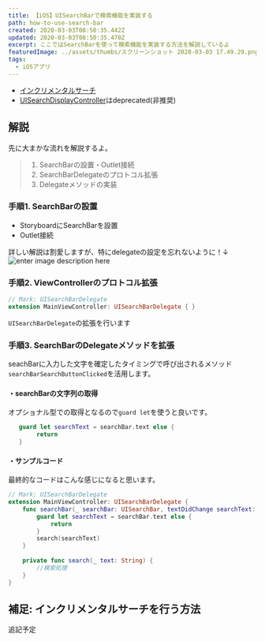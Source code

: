 ```yaml
---
title: 【iOS】UISearchBarで検索機能を実装する
path: how-to-use-search-bar
created: 2020-03-03T08:50:35.442Z
updated: 2020-03-03T08:50:35.470Z
excerpt: ここではSearchBarを使って検索機能を実装する方法を解説しているよ
featuredImage: ../assets/thumbs/スクリーンショット 2020-03-03 17.49.29.png
tags:
  - iOSアプリ
---
```

- [インクリメンタルサーチ](https://qiita.com/Night___/items/de25d6c0130cc2fa6e86)
- [UISearchDisplayController](https://qiita.com/yimajo/items/1ca179083edddb25df55)はdeprecated(非推奨)

## 解説
先に大まかな流れを解説するよ。

> 1. SearchBarの設置・Outlet接続
> 2. SearchBarDelegateのプロトコル拡張
> 3. Delegateメソッドの実装

### 手順1. SearchBarの設置
 - StoryboardにSearchBarを設置
 - Outlet接続

詳しい解説は割愛しますが、特にdelegateの設定を忘れないように！↓
![enter image description here](https://i.gyazo.com/bee01db3cb477c8898b4ae016770937c.png)

### 手順2. ViewControllerのプロトコル拡張
``` swift
// Mark: UISearchBarDelegate
extension MainViewController: UISearchBarDelegate { }
```

`UISearchBarDelegate`の拡張を行います

### 手順3. SearchBarのDelegateメソッドを拡張
seachBarに入力した文字を確定したタイミングで呼び出されるメソッド`searchBarSearchButtonClicked`を活用します。

#### ・searchBarの文字列の取得
オプショナル型での取得となるので`guard let`を使うと良いです。
``` swift
   guard let searchText = searchBar.text else {
        return
   }
```

#### ・サンプルコード
最終的なコードはこんな感じになると思います。
``` swift
// Mark: UISearchBarDelegate
extension MainViewController: UISearchBarDelegate {
    func searchBar(_ searchBar: UISearchBar, textDidChange searchText: String) {
        guard let searchText = searchBar.text else {
            return
        }
        search(searchText)
    }
    
    private func search(_ text: String) {
	    //検索処理
	}
}
```

## 補足: インクリメンタルサーチを行う方法
追記予定
